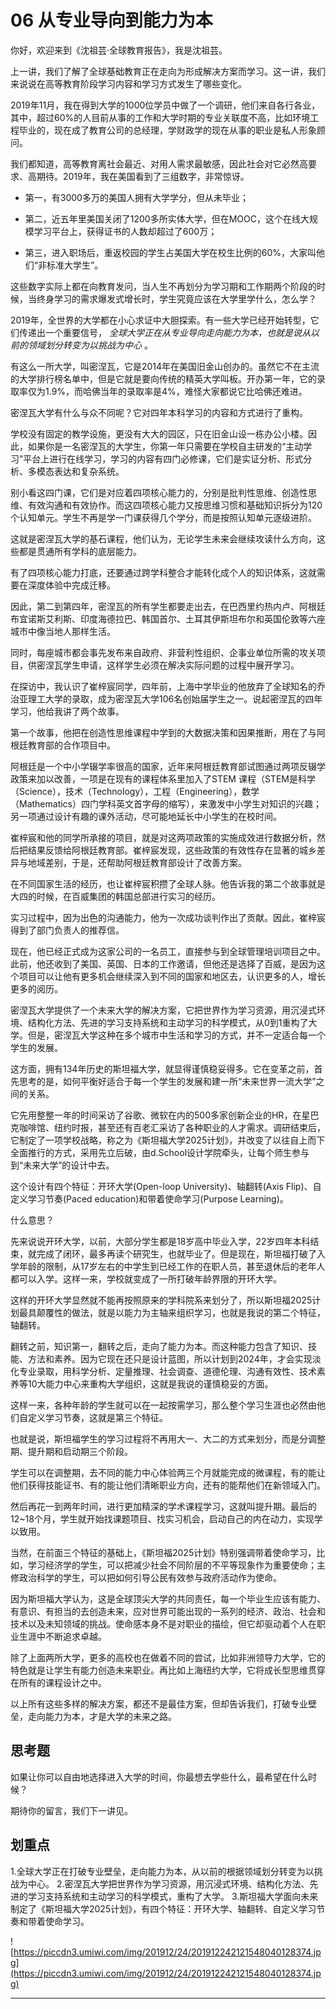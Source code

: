 # 06 从专业导向到能力为本

你好，欢迎来到《沈祖芸·全球教育报告》，我是沈祖芸。

上一讲，我们了解了全球基础教育正在走向为形成解决方案而学习。这一讲，我们来说说在高等教育阶段学习内容和学习方式发生了哪些变化。

2019年11月，我在得到大学的1000位学员中做了一个调研，他们来自各行各业，其中，超过60%的人目前从事的工作和大学时期的专业关联度不高，比如环境工程毕业的，现在成了教育公司的总经理，学财政学的现在从事的职业是私人形象顾问。

我们都知道，高等教育离社会最近、对用人需求最敏感，因此社会对它必然高要求、高期待。2019年，我在美国看到了三组数字，非常惊讶。

* 第一，有3000多万的美国人拥有大学学分，但从未毕业；

* 第二，近五年里美国关闭了1200多所实体大学，但在MOOC，这个在线大规模学习平台上，获得证书的人数却超过了600万；

* 第三，进入职场后，重返校园的学生占美国大学在校生比例的60%，大家叫他们“非标准大学生”。

这些数字实际上都在向教育发问，当人生不再划分为学习期和工作期两个阶段的时候，当终身学习的需求爆发式增长时，学生究竟应该在大学里学什么，怎么学？

2019年，全世界的大学都在小心求证中大胆探索。有一些大学已经开始转型，它们传递出一个重要信号， *全球大学正在从专业导向走向能力为本，也就是说从以前的领域划分转变为以挑战为中心* 。

有这么一所大学，叫密涅瓦，它是2014年在美国旧金山创办的。虽然它不在主流的大学排行榜名单中，但是它就是要向传统的精英大学叫板。开办第一年，它的录取率仅为1.9%，而哈佛当年的录取率是4%，难怪大家都说它比哈佛还难进。

密涅瓦大学有什么与众不同呢？它对四年本科学习的内容和方式进行了重构。

学校没有固定的教学设施，更没有大大的园区，只在旧金山设一栋办公小楼。因此，如果你是一名密涅瓦的大学生，你第一年只需要在学校自主研发的“主动学习”平台上进行在线学习，学习的内容有四门必修课，它们是实证分析、形式分析、多模态表达和复杂系统。

别小看这四门课，它们是对应着四项核心能力的，分别是批判性思维、创造性思维、有效沟通和有效协作。而这四项核心能力又按思维习惯和基础知识拆分为120个认知单元。学生不再是学一门课获得几个学分，而是按照认知单元逐级进阶。

这就是密涅瓦大学的基石课程，他们认为，无论学生未来会继续攻读什么方向，这些都是贯通所有学科的底层能力。

有了四项核心能力打底，还要通过跨学科整合才能转化成个人的知识体系，这就需要在深度体验中完成迁移。

因此，第二到第四年，密涅瓦的所有学生都要走出去，在巴西里约热内卢、阿根廷布宜诺斯艾利斯、印度海德拉巴、韩国首尔、土耳其伊斯坦布尔和英国伦敦等六座城市中像当地人那样生活。

同时，每座城市都会事先发布来自政府、非营利性组织、企事业单位所需的攻关项目，供密涅瓦学生申请，这样学生必须在解决实际问题的过程中展开学习。

在探访中，我认识了崔梓宸同学，四年前，上海中学毕业的他放弃了全球知名的乔治亚理工大学的录取，成为密涅瓦大学106名创始届学生之一。说起密涅瓦的四年学习，他给我讲了两个故事。

第一个故事，他把在创造性思维课程中学到的大数据决策和因果推断，用在了与阿根廷教育部的合作项目中。

阿根廷是一个中小学辍学率很高的国家，近年来阿根廷教育部试图通过两项反辍学政策来加以改善，一项是在现有的课程体系里加入了STEM 课程（STEM是科学（Science），技术（Technology），工程（Engineering），数学（Mathematics）四门学科英文首字母的缩写），来激发中小学生对知识的兴趣；另一项通过设计有趣的课外活动，尽可能地延长中小学生的在校时间。

崔梓宸和他的同学所承接的项目，就是对这两项政策的实施成效进行数据分析，然后把结果反馈给阿根廷教育部。崔梓宸发现，这些政策的有效性存在显著的城乡差异与地域差别，于是，还帮助阿根廷教育部设计了改善方案。

在不同国家生活的经历，也让崔梓宸积攒了全球人脉。他告诉我的第二个故事就是大四的时候，在百威集团的韩国总部进行实习的经历。

实习过程中，因为出色的沟通能力，他为一次成功谈判作出了贡献。因此，崔梓宸得到了部门负责人的推荐信。

现在，他已经正式成为这家公司的一名员工，直接参与到全球管理培训项目之中。此前，他还收到了美国、英国、日本的工作邀请，但他还是选择了百威，是因为这个项目可以让他有更多机会继续深入到不同的国家和地区去，认识更多的人，增长更多的阅历。

密涅瓦大学提供了一个未来大学的解决方案，它把世界作为学习资源，用沉浸式环境、结构化方法、先进的学习支持系统和主动学习的科学模式，从0到1重构了大学。但是，密涅瓦大学这种在多个城市中生活和学习的方式，并不一定适合每一个学生的发展。

这方面，拥有134年历史的斯坦福大学，就显得谨慎稳妥得多。它在变革之前，首先思考的是，如何平衡好适合于每一个学生的发展和建一所“未来世界一流大学”之间的关系。

它先用整整一年的时间采访了谷歌、微软在内的500多家创新企业的HR，在星巴克咖啡馆、纽约时报，甚至还有百老汇采访了各种职业的人才需求。调研结束后，它制定了一项学校战略，称之为《斯坦福大学2025计划》，并改变了以往自上而下全面推行的方式，采用先立后破，由d.School设计学院牵头，让每个师生参与到“未来大学”的设计中去。

这个设计有四个特征：开环大学(Open-loop University)、轴翻转(Axis Flip)、自定义学习节奏(Paced education)和带着使命学习(Purpose Learning)。

什么意思？

先来说说开环大学，以前，大部分学生都是18岁高中毕业入学，22岁四年本科结束，就完成了闭环，最多再读个研究生，也就毕业了。但是现在，斯坦福打破了入学年龄的限制，从17岁左右的中学生到已经工作的在职人员，甚至退休后的老年人都可以入学。这样一来，学校就变成了一所打破年龄界限的开环大学。

这样的开环大学显然就不能再按照原来的学科院系来划分了，所以斯坦福2025计划最具颠覆性的做法，就是以能力为主轴来组织学习，也就是我说的第二个特征，轴翻转。

翻转之前，知识第一，翻转之后，走向了能力为本。而这种能力包含了知识、技能、方法和素养。因为它现在还只是设计蓝图，所以计划到2024年，才会实现淡化专业录取，用科学分析、定量推理、社会调查、道德伦理、沟通有效性、技术素养等10大能力中心来重构大学组织，这就是我说的谨慎稳妥的方面。

这样一来，各种年龄的学生就可以在一起按需学习，那么整个学习生涯也必然由他们自定义学习节奏，这就是第三个特征。

也就是说，斯坦福学生的学习过程将不再用大一、大二的方式来划分，而是分调整期、提升期和启动期三个阶段。

学生可以在调整期，去不同的能力中心体验两三个月就能完成的微课程，有的能让他们获得技能证书、有的能让他们清晰职业方向，还有的能帮他们在新领域入门。

然后再花一到两年时间，进行更加精深的学术课程学习，这就叫提升期。最后的12~18个月，学生就开始找课题项目、找实习机会，启动自己的内在动力，实现学以致用。

当然，在前面三个特征的基础上，《斯坦福2025计划》特别强调带着使命学习，比如，学习经济学的学生，可以把减少社会不同阶层的不平等现象作为重要使命；主修政治科学的学生，可以把如何引导公民有效参与政府活动作为使命。

因为斯坦福大学认为，这是全球顶尖大学的共同责任，每一个毕业生应该有能力、有意识、有担当的去创造未来，应对世界可能出现的一系列的经济、政治、社会和技术以及未知领域的挑战。使命感本身不是对职业的描绘，但它却驱动着个人在职业生涯中不断追求卓越。

除了上面两所大学，更多的高校也在做着不同的尝试，比如非洲领导力大学，它的特色就是让学生有能力创造未来职业。再比如上海纽约大学，它将成长型思维贯穿在所有的课程设计之中。

以上所有这些多样的解决方案，都还不是最佳方案，但却告诉我们，打破专业壁垒，走向能力为本，才是大学的未来之路。

## 思考题

如果让你可以自由地选择进入大学的时间，你最想去学些什么，最希望在什么时候？

期待你的留言，我们下一讲见。

## 划重点

1.全球大学正在打破专业壁垒，走向能力为本，从以前的根据领域划分转变为以挑战为中心。
2.密涅瓦大学把世界作为学习资源，用沉浸式环境、结构化方法、先进的学习支持系统和主动学习的科学模式，重构了大学。
3.斯坦福大学面向未来制定了《斯坦福大学2025计划》，有四个特征：开环大学、轴翻转、自定义学习节奏和带着使命学习。

![https://piccdn3.umiwi.com/img/201912/24/201912242121548040128374.jpg](https://piccdn3.umiwi.com/img/201912/24/201912242121548040128374.jpg)

---
